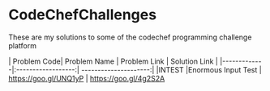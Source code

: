 # CodeChefChallenges
These are my solutions to some of the codechef programming challenge platform

| Problem Code|    Problem Name    |     Problem Link      |    Solution Link    |
|-------------|:------------------:| ---------------------:|
|INTEST       |Enormous Input Test | https://goo.gl/UNQ1yP | https://goo.gl/4g2S2A